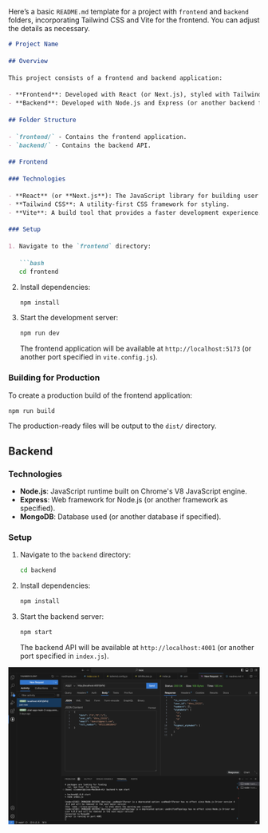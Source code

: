Here’s a basic `README.md` template for a project with `frontend` and `backend` folders, incorporating Tailwind CSS and Vite for the frontend. You can adjust the details as necessary.

```markdown
# Project Name

## Overview

This project consists of a frontend and backend application:

- **Frontend**: Developed with React (or Next.js), styled with Tailwind CSS, and built using Vite.
- **Backend**: Developed with Node.js and Express (or another backend framework), handling API requests and business logic.

## Folder Structure

- `frontend/` - Contains the frontend application.
- `backend/` - Contains the backend API.

## Frontend

### Technologies

- **React** (or **Next.js**): The JavaScript library for building user interfaces.
- **Tailwind CSS**: A utility-first CSS framework for styling.
- **Vite**: A build tool that provides a faster development experience.

### Setup

1. Navigate to the `frontend` directory:

   ```bash
   cd frontend
   ```

2. Install dependencies:

   ```bash
   npm install
   ```

3. Start the development server:

   ```bash
   npm run dev
   ```

   The frontend application will be available at `http://localhost:5173` (or another port specified in `vite.config.js`).

### Building for Production

To create a production build of the frontend application:

```bash
npm run build
```

The production-ready files will be output to the `dist/` directory.

## Backend

### Technologies

- **Node.js**: JavaScript runtime built on Chrome's V8 JavaScript engine.
- **Express**: Web framework for Node.js (or another framework as specified).
- **MongoDB**: Database used (or another database if specified).

### Setup

1. Navigate to the `backend` directory:

   ```bash
   cd backend
   ```

2. Install dependencies:

   ```bash
   npm install
   ```

3. Start the backend server:

   ```bash
   npm start
   ```

   The backend API will be available at `http://localhost:4001` (or another port specified in `index.js`).

![alt text](<test.png>)
